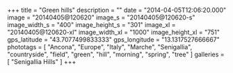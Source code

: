 +++
title = "Green hills"
description = ""
date = "2014-04-05T12:06:20.000"
image = "20140405@120620"
image_s = "20140405@120620-s"
image_width_s = "400"
image_height_s = "301"
image_xl = "20140405@120620-xl"
image_width_xl = "1000"
image_height_xl = "751"
gps_latitude = "43.7077499833333"
gps_longitude = "13.1317527666667"
phototags = [ "Ancona", "Europe", "Italy", "Marche", "Senigallia", "countryside", "field", "green", "hill", "morning", "spring", "tree" ]
galleries = [ "Senigallia Hills" ]
+++

